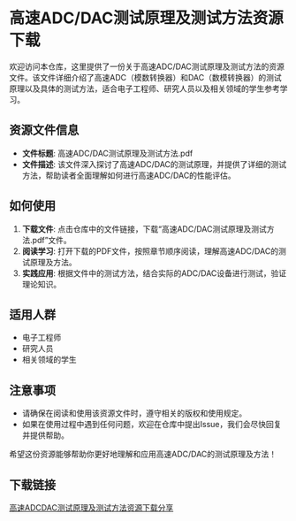 # 高速ADC/DAC测试原理及测试方法资源下载

欢迎访问本仓库，这里提供了一份关于高速ADC/DAC测试原理及测试方法的资源文件。该文件详细介绍了高速ADC（模数转换器）和DAC（数模转换器）的测试原理以及具体的测试方法，适合电子工程师、研究人员以及相关领域的学生参考学习。

## 资源文件信息

- **文件标题**: 高速ADC/DAC测试原理及测试方法.pdf
- **文件描述**: 该文件深入探讨了高速ADC/DAC的测试原理，并提供了详细的测试方法，帮助读者全面理解如何进行高速ADC/DAC的性能评估。

## 如何使用

1. **下载文件**: 点击仓库中的文件链接，下载“高速ADC/DAC测试原理及测试方法.pdf”文件。
2. **阅读学习**: 打开下载的PDF文件，按照章节顺序阅读，理解高速ADC/DAC的测试原理及方法。
3. **实践应用**: 根据文件中的测试方法，结合实际的ADC/DAC设备进行测试，验证理论知识。

## 适用人群

- 电子工程师
- 研究人员
- 相关领域的学生

## 注意事项

- 请确保在阅读和使用该资源文件时，遵守相关的版权和使用规定。
- 如果在使用过程中遇到任何问题，欢迎在仓库中提出Issue，我们会尽快回复并提供帮助。

希望这份资源能够帮助你更好地理解和应用高速ADC/DAC的测试原理及方法！

## 下载链接

[高速ADCDAC测试原理及测试方法资源下载分享](https://pan.quark.cn/s/8c7bfa380002)